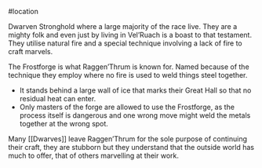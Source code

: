 #location 

Dwarven Stronghold where a large majority of the race live. They are a mighty folk and even just by living in Vel’Ruach is a boast to that testament. They utilise natural fire and a special technique involving a lack of fire to craft marvels.

The Frostforge is what Raggen’Thrum is known for. Named because of the technique they employ where no fire is used to weld things steel together.
- It stands behind a large wall of ice that marks their Great Hall so that no residual heat can enter. 
- Only masters of the forge are allowed to use the Frostforge, as the process itself is dangerous and one wrong move might weld the metals together at the wrong spot.

Many [[Dwarves]] leave Raggen’Thrum for the sole purpose of continuing their craft, they are stubborn but they understand that the outside world has much to offer, that of others marvelling at their work.